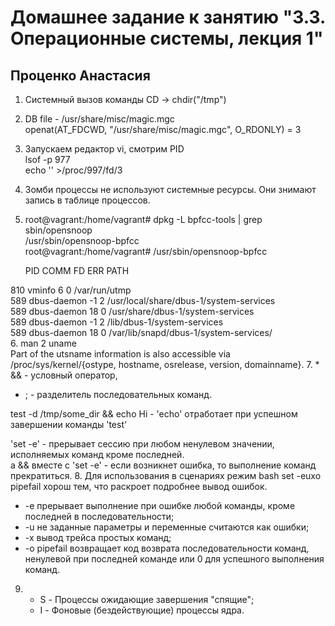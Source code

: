 #               Домашнее задание к занятию "3.3. Операционные системы, лекция 1"
##                                    Проценко Анастасия

1. Cистемный вызов команды CD -> chdir("/tmp")
2. DB file - /usr/share/misc/magic.mgc                                                        
openat(AT_FDCWD, "/usr/share/misc/magic.mgc", O_RDONLY) = 3
3. Запускаем редактор vi, смотрим PID                                                                    
 lsof -p 977                                                                                           
 echo '' >/proc/997/fd/3
4. Зомби процессы не используют системные ресурсы. Они знимают запись в таблице процессов.
5. root@vagrant:/home/vagrant# dpkg -L bpfcc-tools | grep sbin/opensnoop                                                                                                
   /usr/sbin/opensnoop-bpfcc  
   root@vagrant:/home/vagrant# /usr/sbin/opensnoop-bpfcc   
                                          
   PID    COMM             FD           ERR  PATH   
                                                                                                               
  810    vminfo            6             0   /var/run/utmp  
  589    dbus-daemon       -1            2   /usr/local/share/dbus-1/system-services                                       
  589    dbus-daemon       18            0   /usr/share/dbus-1/system-services                                                  
  589    dbus-daemon       -1            2   /lib/dbus-1/system-services                                           
  589    dbus-daemon       18            0   /var/lib/snapd/dbus-1/system-services/                                                
6. man 2 uname                                                                                                 
   Part of the utsname information is also accessible via /proc/sys/kernel/{ostype, hostname, osrelease, version, domainname}.
7. * && -  условный оператор,                                                                     
   * ;  - разделитель последовательных команд.                                                                       
                                                                                                        
   test -d /tmp/some_dir && echo Hi - 'echo'  отработает при успешном завершении команды 'test'                                          
                                                            
   'set -e' - прерывает сессию при любом ненулевом значении, исполняемых команд кроме последней.                                                                 
    а &&  вместе с 'set -e' - если возникнет ошибка, то выполнение команд прекратиться.
8. Для использования в сценариях режим bash set -euxo pipefail хорош тем, что раскроет подробнее вывод ошибок.
   * -e прерывает выполнение при ошибке любой команды, кроме последней в последовательности;
   * -u не заданные параметры и переменные считаются как ошибки;
   * -x вывод трейса простых команд;
   * -o pipefail возвращает код возврата последовательности команд, ненулевой при последней команде или 0 для успешного выполнения команд.
9. * S - Процессы ожидающие завершения "спящие";
   * I - Фоновые (бездействующие) процессы ядра.
